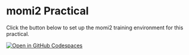 # momi2 Practical

Click the button below to set up the momi2 training environment for this practical. 

[![Open in GitHub Codespaces](https://github.com/codespaces/badge.svg)](https://classroom.github.com/a/oH5P958g)
